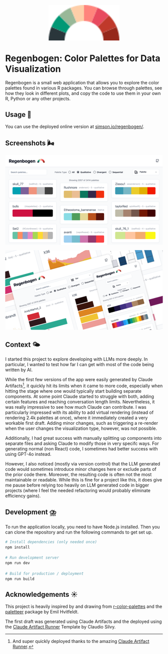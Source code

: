 <p align="center">
  <img alt="The Regenbogen Logo" src="img/logo.svg" width="45%" align="center">
</p>

# Regenbogen: Color Palettes for Data Visualization

Regenbogen is a small web application that allows you to explore the color palettes found in various R packages. You can browse through palettes, see how they look in different plots, and copy the code to use them in your own R, Python or any other projects.

## Usage 🌈

You can use the deployed online version at [simson.io/regenbogen/](https://simson.io/regenbogen/).

## Screenshots 🌬️

![Desktop screenshot showing different palettes.](img/screenshot-desktop.png)

![Combination of differently sized screenshots.](img/screenshots-combined.png)

## Context 🌤️

I started this project to explore developing with LLMs more deeply. In particular, I wanted to test how far I can get with most of the code being written by AI.

While the first few versions of the app were easily generated by Claude Artifacts[^1], it quickly hit its limits when it came to more code, especially when hitting the stage where one would typically start building separate components. At some point Claude started to struggle with both, adding certain features and reaching conversation length limits. Nevertheless, it was really impressive to see how much Claude can contribute. I was particularly impressed with its ability to add virtual rendering (instead of rendering 2.4k palettes at once), where it immediately created a very workable first draft. Adding minor changes, such as triggering a re-render when the user changes the visualization type, however, was not possible.

Additionally, I had great success with manually splitting up components into separate files and asking Claude to modify those in very specifc ways. For generating normal (non React) code, I sometimes had better success with using GPT-4o instead.

However, I also noticed (mostly via version control) that the LLM generated code would sometimes introduce minor changes here or exclude parts of the prior code there. Moreover, the resulting code is often not the most maintainable or readable. While this is fine for a project like this, it does give me pause before relying too heavily on LLM generated code in bigger projects (where I feel the needed refactoring would probably eliminate efficiency gains).

[^1]: And super quickly deployed thanks to the amazing [Claude Artifact Runner](https://github.com/claudio-silva/claude-artifact-runner).

## Development ⛈️

To run the application locally, you need to have Node.js installed. Then you can clone the repository and run the following commands to get set up.

```bash
# Install dependencies (only needed once)
npm install

# Run development server
npm run dev

# Build for production / deployment
npm run build
```

## Acknowledgements ☀️

This project is heavily inspired by and drawing from [r-color-palettes](https://emilhvitfeldt.github.io/r-color-palettes/) and the [paletteer](https://emilhvitfeldt.github.io/paletteer/) package by Emil Hvitfeldt.

The first draft was generated using Claude Artifacts and the deployed using the [Claude Artifact Runner](https://github.com/claudio-silva/claude-artifact-runner) Template by Claudio Silvy.
